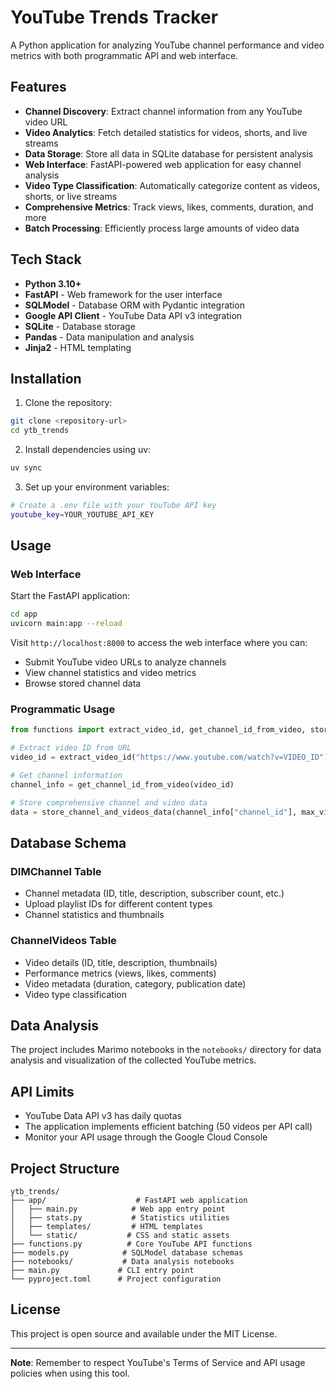 # YouTube Trends Tracker

A Python application for analyzing YouTube channel performance and video metrics with both programmatic API and web interface.

## Features

- **Channel Discovery**: Extract channel information from any YouTube video URL
- **Video Analytics**: Fetch detailed statistics for videos, shorts, and live streams
- **Data Storage**: Store all data in SQLite database for persistent analysis
- **Web Interface**: FastAPI-powered web application for easy channel analysis
- **Video Type Classification**: Automatically categorize content as videos, shorts, or live streams
- **Comprehensive Metrics**: Track views, likes, comments, duration, and more
- **Batch Processing**: Efficiently process large amounts of video data

## Tech Stack

- **Python 3.10+**
- **FastAPI** - Web framework for the user interface
- **SQLModel** - Database ORM with Pydantic integration
- **Google API Client** - YouTube Data API v3 integration
- **SQLite** - Database storage
- **Pandas** - Data manipulation and analysis
- **Jinja2** - HTML templating

## Installation

1. Clone the repository:
```bash
git clone <repository-url>
cd ytb_trends
```

2. Install dependencies using uv:
```bash
uv sync
```

3. Set up your environment variables:
```bash
# Create a .env file with your YouTube API key
youtube_key=YOUR_YOUTUBE_API_KEY
```

## Usage

### Web Interface

Start the FastAPI application:
```bash
cd app
uvicorn main:app --reload
```

Visit `http://localhost:8000` to access the web interface where you can:
- Submit YouTube video URLs to analyze channels
- View channel statistics and video metrics
- Browse stored channel data

### Programmatic Usage

```python
from functions import extract_video_id, get_channel_id_from_video, store_channel_and_videos_data

# Extract video ID from URL
video_id = extract_video_id("https://www.youtube.com/watch?v=VIDEO_ID")

# Get channel information
channel_info = get_channel_id_from_video(video_id)

# Store comprehensive channel and video data
data = store_channel_and_videos_data(channel_info["channel_id"], max_videos=200)
```

## Database Schema

### DIMChannel Table
- Channel metadata (ID, title, description, subscriber count, etc.)
- Upload playlist IDs for different content types
- Channel statistics and thumbnails

### ChannelVideos Table
- Video details (ID, title, description, thumbnails)
- Performance metrics (views, likes, comments)
- Video metadata (duration, category, publication date)
- Video type classification

## Data Analysis

The project includes Marimo notebooks in the `notebooks/` directory for data analysis and visualization of the collected YouTube metrics.

## API Limits

- YouTube Data API v3 has daily quotas
- The application implements efficient batching (50 videos per API call)
- Monitor your API usage through the Google Cloud Console

## Project Structure

```
ytb_trends/
├── app/                    # FastAPI web application
│   ├── main.py            # Web app entry point
│   ├── stats.py           # Statistics utilities
│   ├── templates/         # HTML templates
│   └── static/           # CSS and static assets
├── functions.py          # Core YouTube API functions
├── models.py            # SQLModel database schemas
├── notebooks/           # Data analysis notebooks
├── main.py             # CLI entry point
└── pyproject.toml      # Project configuration
```

## License

This project is open source and available under the MIT License.

---

**Note**: Remember to respect YouTube's Terms of Service and API usage policies when using this tool.